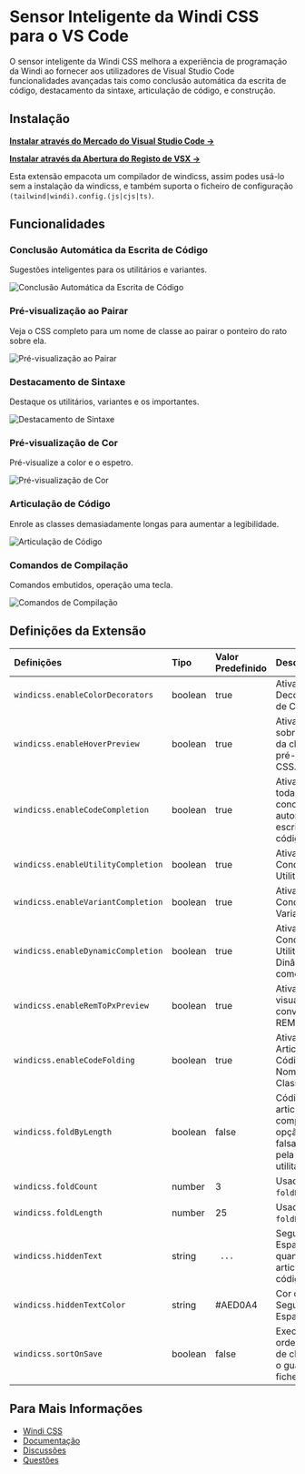 <Logo name="vscode" class="logo-float-xl"/>

# Sensor Inteligente da Windi CSS para o VS Code

<PackageInfo name="windicss-intellisense" :hideNpm="true" author="voorjaar" />

O sensor inteligente da Windi CSS melhora a experiência de programação da Windi ao fornecer aos utilizadores de Visual Studio Code funcionalidades avançadas tais como conclusão automática da escrita de código, destacamento da sintaxe, articulação de código, e construção.

## Instalação

**[Instalar através do Mercado do Visual Studio Code →](https://marketplace.visualstudio.com/items?itemName=voorjaar.windicss-intellisense)**

**[Instalar através da Abertura do Registo de VSX →](https://open-vsx.org/extension/voorjaar/windicss-intellisense)**

Esta extensão empacota um compilador de windicss, assim podes usá-lo sem a instalação da windicss, e também suporta o ficheiro de configuração `(tailwind|windi).config.(js|cjs|ts)`.

## Funcionalidades

### Conclusão Automática da Escrita de Código

Sugestões inteligentes para os utilitários e variantes.

<img src="https://raw.githubusercontent.com/windicss/windicss-intellisense/main/screenshots/completion.png" alt="Conclusão Automática da Escrita de Código"/>

### Pré-visualização ao Pairar

Veja o CSS completo para um nome de classe ao pairar o ponteiro do rato sobre ela.

<img src="https://raw.githubusercontent.com/windicss/windicss-intellisense/main/screenshots/hover.png" alt="Pré-visualização ao Pairar"/>

### Destacamento de Sintaxe

Destaque os utilitários, variantes e os importantes.

<img src="https://raw.githubusercontent.com/windicss/windicss-intellisense/main/screenshots/highlight.png" alt="Destacamento de Sintaxe"/>

### Pré-visualização de Cor

Pré-visualize a color e o espetro.

<img src="https://raw.githubusercontent.com/windicss/windicss-intellisense/main/screenshots/color.png" alt="Pré-visualização de Cor
"/>

### Articulação de Código

Enrole as classes demasiadamente longas para aumentar a legibilidade.

<img src="https://raw.githubusercontent.com/windicss/windicss-intellisense/main/screenshots/highlight.png" alt="Articulação de Código"/>

### Comandos de Compilação

Comandos embutidos, operação uma tecla.

<img src="https://raw.githubusercontent.com/windicss/windicss-intellisense/main/screenshots/commands.png" alt="Comandos de Compilação"/>

## Definições da Extensão

| Definições                           | Tipo    | Valor Predefinido  | Descrição                                                  |
| :--------------------------------- | :------ | :------- | :----------------------------------------------------------- |
| `windicss.enableColorDecorators`   | boolean | true     | Ativar os Decoradores de Cor.                                     |
| `windicss.enableHoverPreview`      | boolean | true     | Ativar o pairar sobre o nome da classe para pré-visualizar a CSS.               |
| `windicss.enableCodeCompletion`    | boolean | true     | Ativar/Desativar todas conclusões automáticas de escrita de código.                         |
| `windicss.enableUtilityCompletion` | boolean | true     | Ativar a Conclusão de Utilitário.                                   |
| `windicss.enableVariantCompletion` | boolean | true     | Ativar a Conclusão de Variante.                                   |
| `windicss.enableDynamicCompletion` | boolean | true     | Ativar Conclusão Utilitários Dinâmicos como p-${int}.           |
| `windicss.enableRemToPxPreview`    | boolean | true     | Ativar a pré-visualização da conversão de REM para PX.                                    |
| `windicss.enableCodeFolding`       | boolean | true     | Ativar a Articulação de Código de Nomes de Classe.                             |
| `windicss.foldByLength`            | boolean | false    | Código articulado por comprimento. A opção padrão é falsa, enrolará pela contagem utilitário. |
| `windicss.foldCount`               | number  | 3        | Usado pelo `foldByCount`.                                         |
| `windicss.foldLength`              | number  | 25       | Usado pelo `foldByLength`.                                         |
| `windicss.hiddenText`              | string  | ` ...`   | Segurador de Espaço usado quando articula-se o código.                          |
| `windicss.hiddenTextColor`         | string  | \#AED0A4 | Cor do Segurador de Espaço.                                          |
| `windicss.sortOnSave`              | boolean | false    | Executa o ordenamento de classe sobre o guardar do ficheiro.                             |

## Para Mais Informações

* [Windi CSS](https://github.com/windicss/windicss)
* [Documentação](https://windicss.org)
* [Discussões](https://github.com/windicss/windicss/discussions)
* [Questões](https://github.com/windicss/windicss-intellisense/issues)
